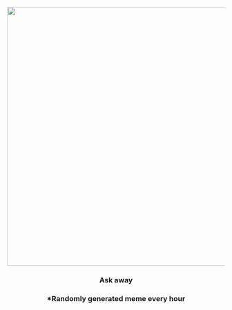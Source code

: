 <p align="center">
        <img src="https://i.redd.it/9cxqd8t1cl891.png" width="600" height="600">
        </p>
        <h3 align="center">Ask away</h3>
        <h3 align="center">*Randomly generated meme every hour</h3>
    